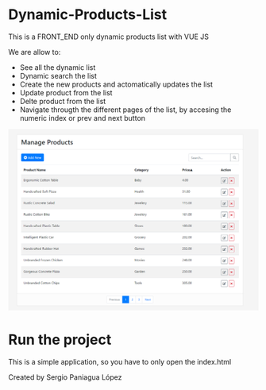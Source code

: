 # Dynamic-Products-List

This is a FRONT_END only dynamic products list with VUE JS

We are allow to:

- See all the dynamic list
- Dynamic search the list
- Create the new products and actomatically updates the list
- Update product from the list
- Delte product from the list
- Navigate througth the different pages of the list, by accesing the numeric index or prev and next button

![Preview](./img/preview.PNG)

# Run the project
This is a simple application, so you have to only open the index.html


Created by Sergio Paniagua López
